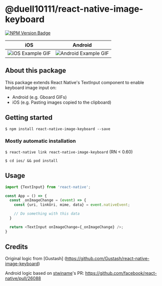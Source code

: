 # @duell10111/react-native-image-keyboard

[![NPM Version Badge](https://badge.fury.io/js/@duell10111%2Freact-native-image-keyboard.svg)](https://www.npmjs.com/package/@duell10111/react-native-image-keyboard)

iOS             |  Android
:--------------:|:----------------:
![iOS Example GIF](https://media.giphy.com/media/U3n3eDqxQDYpfEPwgz/giphy.gif)  |  ![Android Example GIF](https://media.giphy.com/media/dxsUmlobx4vpXhpnf5/giphy.gif)

## About this package

This package extends React Native's TextInput component to enable keyboard image input on:
- Android (e.g. Gboard GIFs)
- iOS (e.g. Pasting images copied to the clipboard)

## Getting started

`$ npm install react-native-image-keyboard --save`

### Mostly automatic installation

`$ react-native link react-native-image-keyboard` (RN < 0.60)

`$ cd ios/ && pod install`

## Usage
```javascript
import {TextInput} from 'react-native';

const App = () => {
  const _onImageChange = (event) => {
    const {uri, linkUri, mime, data} = event.nativeEvent;

    // Do something with this data
  }

  return <TextInput onImageChange={_onImageChange} />;
}
```

## Credits

Original logic from [Gustash] (https://github.com/Gustash/react-native-image-keyboard)

Android logic based on [stwiname](https://github.com/stwiname)'s PR: https://github.com/facebook/react-native/pull/26088
